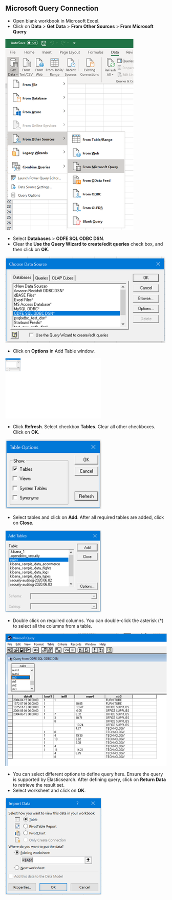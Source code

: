 ## Microsoft Query Connection

* Open blank workbook in Microsoft Excel.
* Click on **Data** > **Get Data** > **From Other Sources** > **From Microsoft Query**

<img src="img/select_microsoft_query.png" width="400">

* Select **Databases** > **ODFE SQL ODBC DSN**. 
* Clear the **Use the Query Wizard to create/edit queries** check box, and then click on **OK**.

<img src="img/microsoft_query_disable_use_the_query_wizard_option.png" width="500">

* Click on **Options** in Add Table window.

<img src="img/microsoft_query_add_tables.png" width="300">

* Click **Refresh**. Select checkbox **Tables**. Clear all other checkboxes. Click on **OK**.

<img src="img/microsoft_query_table_options.png" width="300">

* Select tables and click on **Add**. After all required tables are added, click on **Close**.

<img src="img/microsoft_query_select_tables.png" width="300">

* Double click on required columns. You can double-click the asterisk (*) to select all the columns from a table.

<img src="img/microsoft_query_select_colums.png" width="600">

* You can select different options to define query here. Ensure the query is supported by Elasticsearch. After defining query, click on **Return Data** to retrieve the result set.
* Select worksheet and click on **OK**.

<img src="img/microsoft_query_import_data.png" width="300">